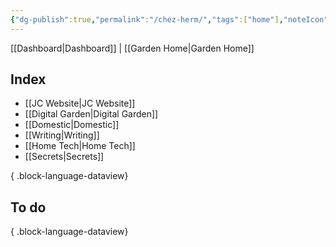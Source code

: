 ```yaml
---
{"dg-publish":true,"permalink":"/chez-herm/","tags":["home"],"noteIcon":"","created":"2024-09-18T08:26:24.166-07:00","updated":"2024-10-03T18:35:07.007-07:00"}
---
```


[[Dashboard\|Dashboard]] | [[Garden Home\|Garden Home]]
## Index

- [[JC Website\|JC Website]]
- [[Digital Garden\|Digital Garden]]
- [[Domestic\|Domestic]]
- [[Writing\|Writing]]
- [[Home Tech\|Home Tech]]
- [[Secrets\|Secrets]]

{ .block-language-dataview}

## To do


{ .block-language-dataview}
